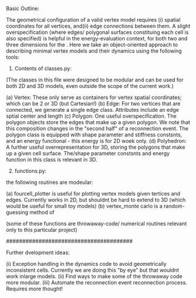 Basic Outline:

The geometrical configuration of a valid vertex model requires (i) spatial coordinates for all vertices, and(ii) edge connections between them. A slight overspecification (where edges/ polygonal surfaces constituing each cell is also specified) is helpful in the energy-evaluation context, for both two and three dimensions for the . Here we take an object-oriented approach to describing minimal vertex models and their dynamics using the following  tools:


1. Contents of classes.py:

(The classes in this file were designed to be modular and can be used for both 2D and 3D models, even outside the scope of the current work.)


(a) Vertex: These only serve as containers for vertex spatial coordinates; which can be 2 or 3D (but Cartesian!)
(b) Edge: For two vertices that are connected, we generate a single edge class. Attributes include an edge sptial center and length
(c) Polygon: One useful overspecification. The polygon objects store the edges that make up a given polygon. We note that this composition changes in the "second half" of a reconnection event.
The polygon class is equipped with shape parameter and stiffness constsnts, and an energy functional - this energy is for 2D woek only.
(d) Polyhedron: A further useful overrepresentation for 3D, storing the polygons that make up a given cell surface. The/shape parameter constsnts and energy function in this class is relevant in 3D.

2. functions.py:

the following routines are modeular:

(a) fourcell_plotter is useful for plotting vertex models given tertices and edges. Currently works in 2D, but shouldnt be hard to extend to 3D (which would be useful for small toy models)
(b) vertex_monte carlo is a random-guessing method of 

(some of these functions are throwaway-code/ numerical routines relevant only to this particular project)


#######################################

Further dvelopment ideas:

(i) Exception handling in the dynamics code to avoid geometrically inconsistent cells. Currently we are doing this "by eye" but that wouldnt work inlarge models.
(ii) Find ways to make some of the throwaway code more modular. 
(iii) Automate the reconnection event reconnection process. Requires more thought!
